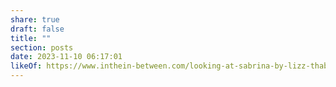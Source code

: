```yaml
---
share: true
draft: false
title: ""
section: posts
date: 2023-11-10 06:17:01
likeOf: https://www.inthein-between.com/looking-at-sabrina-by-lizz-thabet/
---
```


